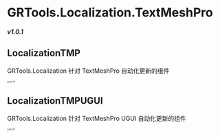 # GRTools.Localization.TextMeshPro  

***v1.0.1***

## LocalizationTMP  

GRTools.Localization 针对 TextMeshPro 自动化更新的组件  

<img src="Images/doc01.png" alt="doc01" style="zoom:33%;" />

## LocalizationTMPUGUI  

GRTools.Localization 针对 TextMeshPro UGUI 自动化更新的组件  

<img src="Images/doc01.png" alt="doc01" style="zoom:33%;" />

